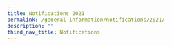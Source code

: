 ```yaml
---
title: Notifications 2021
permalink: /general-information/notifications/2021/
description: ""
third_nav_title: Notifications
---
```


